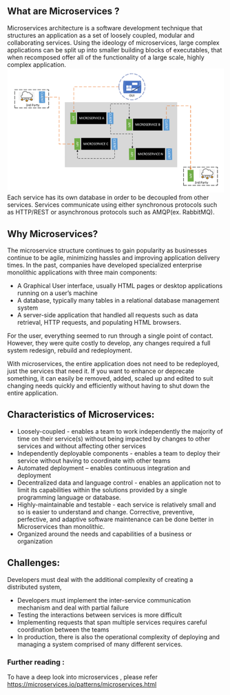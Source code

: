 ## What are Microservices ?
Microservices architecture is a software development technique that structures an application as a set of loosely coupled, modular and collaborating services.
Using the ideology of microservices, large complex applications can be split up into smaller building blocks of executables, that when recomposed offer all of the functionality of a large scale, highly complex application. 
 ![Microservice](./pictures/MicroService.png)  
Each service has its own database in order to be decoupled from other services. Services communicate using either synchronous protocols such as HTTP/REST or asynchronous protocols such as AMQP(ex. RabbitMQ). 

## Why Microservices?
The microservice structure continues to gain popularity as businesses continue to be agile, minimizing hassles and improving application delivery times.
In the past, companies have developed specialized enterprise monolithic applications with three main components:
- A Graphical User interface, usually HTML pages or desktop applications running on a user’s machine
- A database, typically many tables in a relational database management system
- A server-side application that handled all requests such as data retrieval, HTTP requests, and populating HTML browsers.

For the user, everything seemed to run through a single point of contact. However, they were quite costly to develop, any changes required a full system redesign, rebuild and redeployment. 

With microservices, the entire application does not need to be redeployed, just the services that need it. If you want to enhance or deprecate something, it can easily be removed, added, scaled up and edited to suit changing needs quickly and efficiently without having to shut down the entire application.

## Characteristics of Microservices:
- Loosely-coupled - enables a team to work independently the majority of time on their service(s) without being impacted by changes to other services and without affecting other services
- Independently deployable components - enables a team to deploy their service without having to coordinate with other teams
- Automated deployment – enables continuous integration and deployment
- Decentralized data and language control - enables an application not to limit its capabilities within the solutions provided by a single programming language or database.
- Highly-maintainable and testable - each service is relatively small and so is easier to understand and change. Corrective, preventive, perfective, and adaptive software maintenance can be done better in Microservices than monolithic.
- Organized around the needs and capabilities of a business or organization

## Challenges:
Developers must deal with the additional complexity of creating a distributed system,
- Developers must implement the inter-service communication mechanism and deal with partial failure
- Testing the interactions between services is more difficult
- Implementing requests that span multiple services requires careful coordination between the teams
- In production, there is also the operational complexity of deploying and managing a system comprised of many different services.

### Further reading :
To have a deep look into microservices , please refer https://microservices.io/patterns/microservices.html
